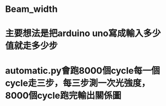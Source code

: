 # Beam_width
# 主要想法是把arduino uno寫成輸入多少值就走多少步
# automatic.py會跑8000個cycle每一個cycle走三步，每三步測一次光強度，8000個cycle跑完輸出關係圖
